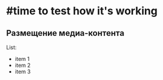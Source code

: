 #time to test how it's working
==============
## Размещение медиа-контента

List:

 - item 1
 - item 2
 - item 3
